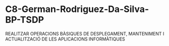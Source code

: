 # C8-German-Rodriguez-Da-Silva-BP-TSDP
REALITZAR OPERACIONS BÀSIQUES DE DESPLEGAMENT, MANTENIMENT I ACTUALITZACIÓ DE  LES APLICACIONS INFORMÀTIQUES
